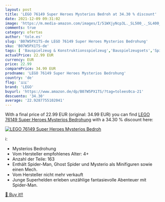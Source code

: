 ```yaml
---
layout: post
title: 'LEGO 76149 Super Heroes Mysterios Bedroh at 34.30 % discount'
date: 2021-12-09 09:31:02
image: 'https://m.media-amazon.com/images/I/51WXjyNcp3L._SL500_._SL400_.jpg'
comments: true
category: ofertas
author: 'tole.es'
slug: 'B07W5PX1TS-de LEGO 76149 Super Heroes Mysterios Bedrohung'
sku: 'B07W5PX1TS-de'
tags: [ 'Bauspielzeug & Konstruktionsspielzeug','Bauspielzeugsets','Spielzeug','lego', ]
actualPrice: 22.99 EUR
currency: EUR
price: 22.99
comparePrice: 34.99 EUR
prodname: 'LEGO 76149 Super Heroes Mysterios Bedrohung'
country: 'de'
flag: '🇩🇪'
brand: 'LEGO'
buyurl: 'https://www.amazon.de/dp/B07W5PX1TS/?tag=tolees0ca-21'
descuento: '34.30'
average: '22.9287755102041'
---
```


With a final price of 22.99 EUR (original: 34.99 EUR) you can find [LEGO 76149 Super Heroes Mysterios Bedrohung](https://www.amazon.de/dp/B07W5PX1TS/?tag=tolees0ca-21) with a  34.30 % discount here:

[![LEGO 76149 Super Heroes Mysterios Bedroh](https://m.media-amazon.com/images/I/51WXjyNcp3L._SL500_._SL400_.jpg)](https://www.amazon.de/dp/B07W5PX1TS/?tag=tolees0ca-21)

ℹ️:

- Mysterios Bedrohung
- Vom Hersteller empfohlenes Alter: 4+
- Anzahl der Teile: 163
- Enthält Spider-Man, Ghost Spider und Mysterio als Minifiguren sowie einen Mech.
- Vom Hersteller nicht mehr verkauft
- Junge Superhelden erleben unzählige fantasievolle Abenteuer mit Spider-Man.

[🛒 Buy it!!](https://www.amazon.de/dp/B07W5PX1TS/?tag=tolees0ca-21)
